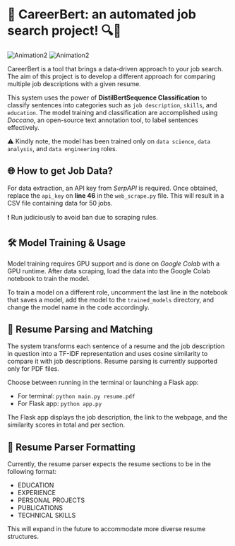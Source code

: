 # 🚀 **CareerBert**: an automated job search project! 🔍🎯

![Animation2](https://github.com/nickhward/CareerBERT/blob/main/gifs/Animation2.gif)
![Animation2](https://github.com/nickhward/CareerBERT/blob/main/gifs/Animation.gif)


CareerBert is a tool that brings a data-driven approach to your job search. The aim of this project is to develop a different approach for comparing multiple job descriptions with a given resume. 

This system uses the power of **DistilBertSequence Classification** to classify sentences into categories such as `job description`, `skills`, and `education`. The model training and classification are accomplished using *Doccano*, an open-source text annotation tool, to label sentences effectively. 

⚠️ Kindly note, the model has been trained only on `data science`, `data analysis`, and `data engineering` roles. 


## 🌐 **How to get Job Data?** 

For data extraction, an API key from *SerpAPI* is required. Once obtained, replace the `api_key` on **line 46** in the `web_scrape.py` file. This will result in a CSV file containing data for 50 jobs.

❗ Run judiciously to avoid ban due to scraping rules.


## 🛠 **Model Training & Usage** 

Model training requires GPU support and is done on *Google Colab* with a GPU runtime. After data scraping, load the data into the Google Colab notebook to train the model.

To train a model on a different role, uncomment the last line in the notebook that saves a model, add the model to the `trained_models` directory, and change the model name in the code accordingly.


## 📝 **Resume Parsing and Matching** 

The system transforms each sentence of a resume and the job description in question into a TF-IDF representation and uses cosine similarity to compare it with job descriptions. Resume parsing is currently supported only for PDF files.

Choose between running in the terminal or launching a Flask app:

- For terminal: `python main.py resume.pdf`
- For Flask app: `python app.py`

The Flask app displays the job description, the link to the webpage, and the similarity scores in total and per section.


## 📄 **Resume Parser Formatting** 

Currently, the resume parser expects the resume sections to be in the following format:

- EDUCATION
- EXPERIENCE
- PERSONAL PROJECTS
- PUBLICATIONS
- TECHNICAL SKILLS

This will expand in the future to accommodate more diverse resume structures.


